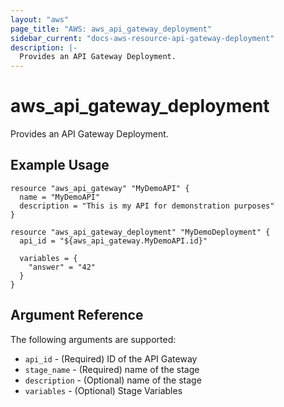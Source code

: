 ```yaml
---
layout: "aws"
page_title: "AWS: aws_api_gateway_deployment"
sidebar_current: "docs-aws-resource-api-gateway-deployment"
description: |-
  Provides an API Gateway Deployment.
---
```


# aws\_api\_gateway\_deployment

Provides an API Gateway Deployment.

## Example Usage

```
resource "aws_api_gateway" "MyDemoAPI" {
  name = "MyDemoAPI"
  description = "This is my API for demonstration purposes"
}

resource "aws_api_gateway_deployment" "MyDemoDeployment" {
  api_id = "${aws_api_gateway.MyDemoAPI.id}"

  variables = {
    "answer" = "42"
  }
}
```

## Argument Reference

The following arguments are supported:

* `api_id` - (Required) ID of the API Gateway
* `stage_name` - (Required) name of the stage
* `description` - (Optional) name of the stage
* `variables` - (Optional) Stage Variables
